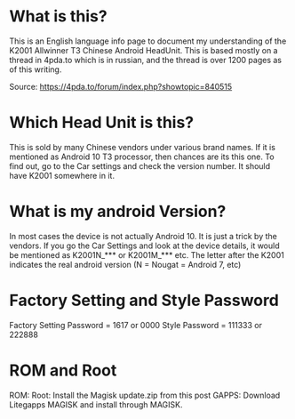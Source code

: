 # What is this? 
This is an English language info page to document my understanding of the K2001 Allwinner T3 Chinese Android HeadUnit. This is based mostly on a thread in 4pda.to which is in russian, and the thread is over 1200 pages as of this writing. 

Source: https://4pda.to/forum/index.php?showtopic=840515


# Which Head Unit is this?
This is sold by many Chinese vendors under various brand names. If it is mentioned as Android 10 T3 processor, then chances are its this one. To find out, go to the Car settings and check the version number. It should have K2001 somewhere in it. 

# What is my android Version?
In most cases the device is not actually Android 10. It is just a trick by the vendors. If you go the Car Settings and look at the device details, it would be mentioned as K2001N_*** or K2001M_*** etc. The letter after the K2001 indicates the real android version (N = Nougat = Android 7, etc)

# Factory Setting and Style Password
Factory Setting Password = 1617 or 0000
Style Password = 111333 or 222888

# ROM and Root
ROM: 
Root: Install the Magisk update.zip from this post
GAPPS: Download Litegapps MAGISK and install through MAGISK. 
